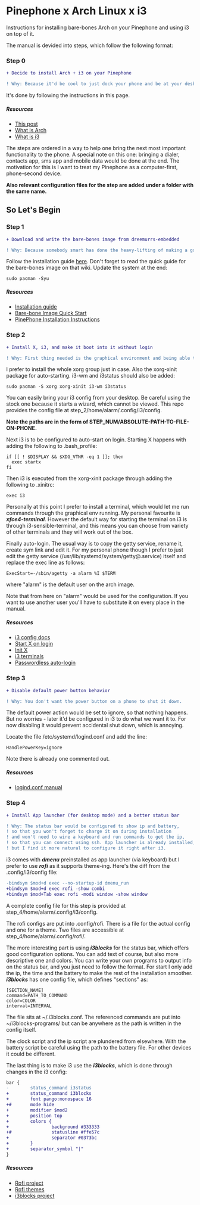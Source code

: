 # Pinephone x Arch Linux x i3

Instructions for installing bare-bones Arch on your Pinephone and using i3 on top of it.

The manual is devided into steps, which follow the following format:
### Step 0
```diff
+ Decide to install Arch + i3 on your Pinephone

! Why: Because it'd be cool to just dock your phone and be at your desktop environment
```
It's done by following the instructions in this page.
##### Resources
- [This post](https://github.com/jedinja/pine-arch-i3)
- [What is Arch](https://en.wikipedia.org/wiki/Arch_Linux)
- [What is i3](https://en.wikipedia.org/wiki/I3_(window_manager))

The steps are ordered in a way to help one bring the next most important functionality to the phone. 
A special note on this one: bringing a dialer, contacts app, sms app and mobile data would be done at the end.
The motivation for this is I want to treat my Pinephone as a computer-first, phone-second device.

**Also relevant configuration files for the step are added under a folder with the same name.**

## So Let's Begin 

### Step 1
```diff
+ Download and write the bare-bones image from dreemurrs-embedded

! Why: Because somebody smart has done the heavy-lifting of making a good image for the Pinephone
```
Follow the installation guide [here](https://github.com/dreemurrs-embedded/Pine64-Arch/wiki/Installation-Guide).
Don't forget to read the quick guide for the bare-bones image on that wiki.
Update the system at the end:
```shell
sudo pacman -Syu
```

##### Resources
- [Installation guide](https://github.com/dreemurrs-embedded/Pine64-Arch/wiki/Installation-Guide)
- [Bare-bone Image Quick Start](https://github.com/dreemurrs-embedded/Pine64-Arch/wiki/Barebone-Image-Quick-Start)
- [PinePhone Installation Instructions](https://wiki.pine64.org/index.php/PinePhone_Installation_Instructions#Installation_to_eMMC_.28Optional.29)

### Step 2
```diff
+ Install X, i3, and make it boot into it without login

! Why: First thing needed is the graphical environment and being able to get into it without keyboard.
```
I prefer to install the whole xorg group just in case. Also the xorg-xinit package for auto-starting. 
i3-wm and i3status should also be added:
```shell
sudo pacman -S xorg xorg-xinit i3-wm i3status
```
You can easily bring your i3 config from your desktop. 
Be careful using the stock one because it starts a wizard, which cannot be viewed.
This repo provides the config file at step_2/home/alarm/.config/i3/config. 

**Note the paths are in the form of STEP_NUM/ABSOLUTE-PATH-TO-FILE-ON-PHONE.**

Next i3 is to be configured to auto-start on login. Starting X happens with adding the following to .bash_profile:
```shell
if [[ ! $DISPLAY && $XDG_VTNR -eq 1 ]]; then
  exec startx
fi
```
Then i3 is executed from the xorg-xinit package through adding the following to .xinitrc:
```shell
exec i3
```
Personally at this point I prefer to install a terminal, which would let me run commands through the graphical env running.
My personal favourite is _**xfce4-terminal**_. However the default way for starting the terminal on i3 is through i3-sensible-terminal,
and this means you can choose from variety of other terminals and they will work out of the box.

Finally auto-login.
The usual way is to copy the getty service, rename it, create sym link and edit it. 
For my personal phone though I prefer to just edit the getty service (/usr/lib/systemd/system/getty@.service) itself
and replace the exec line as follows:
```shell
ExecStart=-/sbin/agetty -a alarm %I $TERM
```
where "alarm" is the default user on the arch image.

Note that from here on "alarm" would be used for the configuration. 
If you want to use another user you'll have to substitute it on every place in the manual. 

##### Resources
- [i3 config docs](https://i3wm.org/docs/userguide.html#configuring)
- [Start X on login](https://wiki.archlinux.org/title/Xinit#Autostart_X_at_login)
- [Init X](https://wiki.archlinux.org/title/Xinit#Configuration)
- [i3 terminals](https://man.archlinux.org/man/i3-sensible-terminal.1.en)
- [Passwordless auto-login](https://unix.stackexchange.com/questions/42359/how-can-i-autologin-to-desktop-with-systemd)

### Step 3
```diff
+ Disable default power button behavior

! Why: You don't want the power button on a phone to shut it down.
```
The default power action would be set to ignore, so that nothing happens. 
But no worries - later it'd be configured in i3 to do what we want it to.
For now disabling it would prevent accidental shut down, which is annoying.

Locate the file /etc/systemd/logind.conf and add the line:
```shell
HandlePowerKey=ignore
```
Note there is already one commented out.

##### Resources
- [logind.conf manual](https://man7.org/linux/man-pages/man5/logind.conf.5.html)

### Step 4
```diff
+ Install App launcher (for desktop mode) and a better status bar

! Why: The status bar would be configured to show ip and battery, 
! so that you won't forget to charge it on during installation
! and won't need to wire a keyboard and run commands to get the ip,
! so that you can connect using ssh. App launcher is already installed,
! but I find it more natural to configure it right after i3. 
```
i3 comes with _**dmenu**_ preinstalled as app launcher (via keyboard) but I prefer to use _**rofi**_ as it supports theme-ing.
Here's the diff from the .config/i3/config file:
```diff
-bindsym $mod+d exec --no-startup-id dmenu_run
+bindsym $mod+d exec rofi -show combi
+bindsym $mod+Tab exec rofi -modi window -show window
```
A complete config file for this step is provided at step_4/home/alarm/.config/i3/config.

The rofi configs are put into .config/rofi. There is a file for the actual config and one for a theme.
Two files are accessible at step_4/home/alarm/.config/rofi/. 

The more interesting part is using _**i3blocks**_ for the status bar, which offers good configuration options.
You can add text of course, but also more descriptive one and colors. 
You can write your own programs to output info on the status bar, and you just need to follow the format.
For start I only add the ip, the time and the battery to make the rest of the installation smoother.
_**i3blocks**_ has one config file, which defines "sections" as:
```shell
[SECTION_NAME]
command=PATH_TO_COMMAND
color=COLOR
interval=INTERVAL
```
The file sits at ~/.i3blocks.conf. 
The referenced commands are put into ~/i3blocks-programs/ but can be anywhere as the path is written in the config itself.

The clock script and the ip script are plundered from elsewhere. 
With the battery script be careful using the path to the battery file. 
For other devices it could be different.

The last thing is to make i3 use the _**i3blocks**_, which is done through changes in the i3 config:
```diff
bar {
-        status_command i3status
+        status_command i3blocks
+        font pango:monospace 16
+#       mode hide
+        modifier $mod2
+        position top
+        colors {
+                background #333333
+#               statusline #ffe57c
+                separator #0373bc
+        }
+        separator_symbol "|"
}
```

##### Resources
- [Rofi project](https://github.com/davatorium/rofi/wiki/Configuring-Rofi)
- [Rofi themes](https://github.com/davatorium/rofi/wiki/Themes)
- [i3blocks project](https://github.com/vivien/i3blocks)





